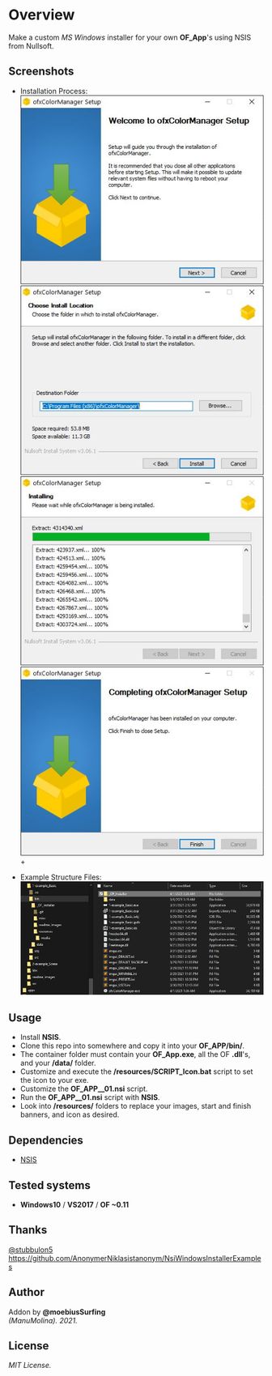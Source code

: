 # Overview
Make a custom _MS Windows_ installer for your own **OF_App**'s using NSIS from Nullsoft.

## Screenshots
* Installation Process:  
![image](/readme_images/Capture1.JPG?raw=true "image")
![image](/readme_images/Capture2.JPG?raw=true "image")
![image](/readme_images/Capture3.JPG?raw=true "image")
![image](/readme_images/Capture4.JPG?raw=true "image")+

* Example Structure Files:  
![image](/readme_images/Capture_Example.JPG?raw=true "image")

## Usage
- Install **NSIS**.
- Clone this repo into somewhere and copy it into your **OF_APP/bin/**. 
- The container folder must contain your **OF_App.exe**, all the OF **.dll**'s, and your **/data/** folder.
- Customize and execute the **/resources/SCRIPT_Icon.bat** script to set the icon to your exe.
- Customize the **OF_APP__01.nsi** script.
- Run the **OF_APP__01.nsi** script with **NSIS**.
- Look into **/resources/** folders to replace your images, start and finish banners, and icon as desired.

## Dependencies
* [NSIS](https://nsis.sourceforge.io/Main_Page)  

## Tested systems
- **Windows10** / **VS2017** / **OF ~0.11**

## Thanks
[@stubbulon5](https://forum.openframeworks.cc/t/deploying-and-creating-installers-for-windows-and-macos/36887/4)  
https://github.com/AnonymerNiklasistanonym/NsiWindowsInstallerExamples  

## Author
Addon by **@moebiusSurfing**  
*(ManuMolina). 2021.*

## License
*MIT License.*